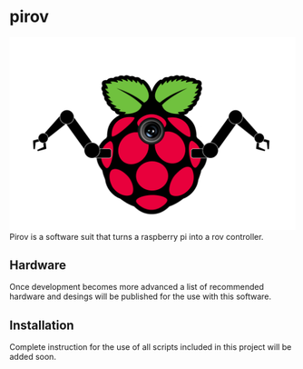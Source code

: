 # pirov
![pirov logo](images/pirov_logo.png)
Pirov is a software suit that turns a raspberry pi into a rov controller.

## Hardware
Once development becomes more advanced a list of recommended hardware and desings will be published for the use with this software.

## Installation
Complete instruction for the use of all scripts included in this project will be added soon.

